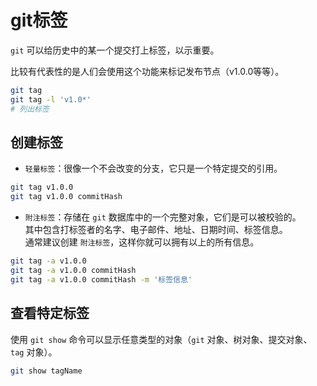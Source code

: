 # git标签

`git` 可以给历史中的某一个提交打上标签，以示重要。

比较有代表性的是人们会使用这个功能来标记发布节点（v1.0.0等等）。

```bash
git tag
git tag -l 'v1.0*'
# 列出标签
```

## 创建标签

- `轻量标签`：很像一个不会改变的分支，它只是一个特定提交的引用。

```bash
git tag v1.0.0
git tag v1.0.0 commitHash
```

- `附注标签`：存储在 `git` 数据库中的一个完整对象，它们是可以被校验的。  
其中包含打标签者的名字、电子邮件、地址、日期时间、标签信息。  
通常建议创建 `附注标签`，这样你就可以拥有以上的所有信息。

```bash
git tag -a v1.0.0
git tag -a v1.0.0 commitHash
git tag -a v1.0.0 commitHash -m '标签信息'
```

## 查看特定标签

使用 `git show` 命令可以显示任意类型的对象（`git` 对象、树对象、提交对象、`tag` 对象）。

```bash
git show tagName
```
